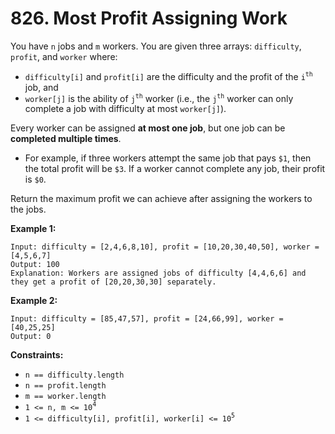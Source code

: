 # 826. Most Profit Assigning Work

You have `n` jobs and `m` workers. You are given three arrays:
`difficulty`, `profit`, and `worker` where:

- `difficulty[i]` and `profit[i]` are the difficulty and the profit of
    the `i`<sup>`th`</sup> job, and
- `worker[j]` is the ability of `j`<sup>`th`</sup> worker (i.e., the
    `j`<sup>`th`</sup> worker can only complete a job with difficulty at
    most `worker[j]`).

Every worker can be assigned **at most one job**, but one job can be
**completed multiple times**.

- For example, if three workers attempt the same job that pays `$1`,
    then the total profit will be `$3`. If a worker cannot complete any
    job, their profit is `$0`.

Return the maximum profit we can achieve after assigning the workers to
the jobs.

**Example 1:**

    Input: difficulty = [2,4,6,8,10], profit = [10,20,30,40,50], worker = [4,5,6,7]
    Output: 100
    Explanation: Workers are assigned jobs of difficulty [4,4,6,6] and they get a profit of [20,20,30,30] separately.

**Example 2:**

    Input: difficulty = [85,47,57], profit = [24,66,99], worker = [40,25,25]
    Output: 0

**Constraints:**

- `n == difficulty.length`
- `n == profit.length`
- `m == worker.length`
- `1 <= n, m <= 10`<sup>`4`</sup>
- `1 <= difficulty[i], profit[i], worker[i] <= 10`<sup>`5`</sup>
